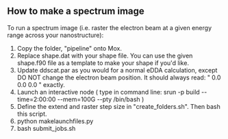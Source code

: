 ## How to make a spectrum image

To run a spectrum image (i.e. raster the electron beam at a given energy range across your nanostructure):

1. Copy the folder, "pipeline" onto Mox.
2. Replace shape.dat with your shape file. You can use the given shape.f90 file as a template to make your shape if you'd like.
3. Update ddscat.par as you would for a normal eDDA calculation, except DO NOT change the electron beam position. It should always read: " 0.0 0.0 0.0 " exactly.
4. Launch an interactive node ( type in command line: srun -p build --time=2:00:00 --mem=100G --pty /bin/bash )
5. Define the extend and raster step size in "create_folders.sh". Then bash this script.
6. python makelaunchfiles.py
7. bash submit_jobs.sh